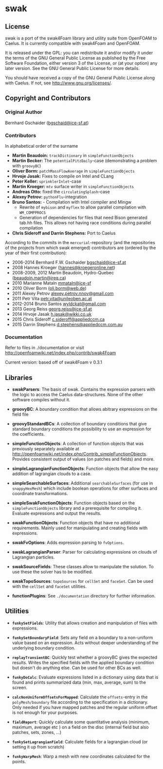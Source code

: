 # swak

## License

swak is a port of the swak4Foam library and utility suite from OpenFOAM to Caelus. It is currently compatible with swak4Foam and OpenFOAM.

It is released under the GPL: you can redistribute it and/or modify it under the terms of the GNU General Public License as published by the Free Software Foundation, either version 3 of the License, or (at your option) any later version. See the GNU General Public License for more details.

You should have received a copy of the GNU General Public License along with Caelus.  If not, see <http://www.gnu.org/licenses/>.

## Copyright and Contributors

### Original Author

Bernhard Gschaider (bgschaid@ice-sf.at)

### Contributors

In alphabetical order of the surname

- **Martin Beaudoin:** `trackDictionary` in `simpleFunctionObjects`
- **Martin Becker:** The `potentialPitzDaily`-case (demonstrating a
    problem with `groovyBC`)
- **Oliver Borm:** `patchMassFlowAverage` in `simpleFunctionObjects`
- **Hrvoje Jasak:** Fixes to compile on Intel and CLang
- **Peter Keller:** `sprinklerInlet`-case
- **Martin Kroeger:** `mtv` surface writer in `simpleFunctionObjects`
- **Andreas Otto:** fixed the `circulatingSplash`-case
- **Alexey Petrov:** `pythonFlu`-integration
- **Bruno Santos:** -   Compilation with Intel compiler and Mingw
    - Rewrite of `mybison` and `myflex` to allow parallel compilation with `WM_COMPPROCS`
    - Generation of dependencies for files that need Bison generated tab.hh files. This allows not having race conditions during parallel compilation
- **Chris Sideroff and Darrin Stephens:** Port to Caelus

According to the commits in the `mercurial`-repository (and the repositories of the projects from which swak emerged) contributors are (ordered by the year of their first contribution):

-   2006-2014 Bernhard F.W. Gschaider <bgschaid@ice-sf.at>
-   2008 Hannes Kroeger (hannes@kroegeronline.net)
-   2008-2009, 2012 Martin Beaudoin, Hydro-Quebec (beaudoin.martin@ireq.ca)
-   2010 Marianne Mataln <mmataln@ice-sf>
-   2010 Oliver Borm (oli.borm@web.de)
-   2011 Alexey Petrov <alexey.petrov.nnov@gmail.com>
-   2011 Petr Vita <petr.vita@unileoben.ac.at>
-   2012-2014 Bruno Santos <wyldckat@gmail.com>
-   2013 Georg Reiss <georg.reiss@ice-sf.at>
-   2014 Hrvoje Jasak <h.jasak@wikki.co.uk>
-   2015 Chris Sideroff <c.sideroff@appliedccm.ca>
-   2015 Darrin Stephens <d.stephens@appliedccm.com.au>

### Documentation
Refer to files in ./documentation or visit <http://openfoamwiki.net/index.php/contrib/swak4Foam>

Current version: based off of swak4Foam v 0.3.1

## Libraries

- **swakParsers**: The basis of swak. Contains the expression parsers with the logic to access the Caelus data-structures. None of the other software compiles without it.

- **groovyBC**: A boundary condition that allows abitrary expressions on the field file

- **groovyStandardBCs**: A collection of boundary conditions that give standard boundary conditions the possibility to use an expression for the coefficients.

- **simpleFunctionObjects**: A collection of function objects that was previously separately available at <http://openfoamwiki.net/index.php/Contrib_simpleFunctionObjects>. Provides consistent output of values (on patches and fields) and more.

- **simpleLagrangianFunctionObjects**: Function objects that allow the easy addition of lagrangian clouds to a case.

- **simpleSearchableSurfaces**: Additional `searchableSurfaces` (for use in `snappyHexMesh`) which include boolean operations for other surfaces and coordinate transformations.

- **simpleSwakFunctionObjects**: Function objects based on the `simpleFunctionObjects` library and a prerequisite for compiling it. Evaluate expressions and output the results.

- **swakFunctionObjects**: Function objects that have no additional requirements. Mainly used for manipulating and creating fields with expressions.

- **swakFvOptions**: Adds expression parsing to `fvOptions`.

- **swakLagrangianParser**: Parser for calculating expressions on clouds of Lagrangian particles.

- **swakSourceFields**: These classes allow to manipulate the solution. To use these the solver has to be modified.

- **swakTopoSources**: `topoSources` for `cellSet` and `faceSet`. Can be used with the
`cellSet` and `faceSet` utilities.

- **functionPlugins**: See `./documentation` directory for further information.

## Utilities

- **`funkySetFields`**: Utility that allows creation and manipulation of files with expressions.

- **`funkySetBoundaryField`**: Sets any field on a boundary to a non-uniform value based on an expression. Acts without deeper understanding of the underlying boundary condition.

- **`replayTransientBC`**: Quickly test whether a groovyBC gives the expected results. Writes the specified fields with the applied boundary condition but doesn't do anything else. Can be used for other BCs as well.

- **`funkyDoCalc`**: Evaluate expressions listed in a dictionary using data that is found and prints summarized data (min, max, average, sum) to the screen.

- **`calcNonUniformOffsetsForMapped`**: Calculate the `offsets`-entry in the `polyMesh/boundary` file according to the specification in a dictionary. Only needed if you have mapped patches and the regular uniform offset is not enough for your purposes.

- **`fieldReport`**: Quickly calculate some quantitative analysis (minimum, maximum, average etc ) on a field on the disc (internal field but also patches, sets, zones, &#x2026;)

- **`funkySetLagrangianField`**: Calculate fields for a lagrangian cloud (or setting it up from scratch)

- **`funkyWarpMesh`**: Warp a mesh with new coordinates calculated for the points.

